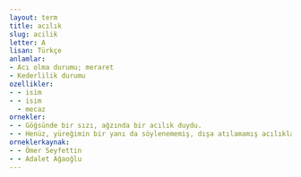 ```yaml
---
layout: term
title: acılık
slug: acilik
letter: A
lisan: Türkçe
anlamlar:
- Acı olma durumu; meraret
- Kederlilik durumu
ozellikler:
- - isim
- - isim
  - mecaz
ornekler:
- - Göğsünde bir sızı, ağzında bir acılık duydu.
- - Henüz, yüreğimin bir yanı da söylenememiş, dışa atılamamış acılıklarla dolu.
orneklerkaynak:
- - Ömer Seyfettin
- - Adalet Ağaoğlu
---
```

